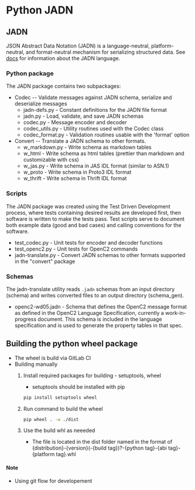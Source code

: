 # Python JADN

## JADN
JSON Abstract Data Notation (JADN) is a language-neutral, platform-neutral,
and format-neutral mechanism for serializing structured data.  See [docs](docs/jadn-overview.md) for
information about the JADN language.

### Python package
The JADN package contains two subpackages:
- Codec -- Validate messages against JADN schema, serialize and deserialize messages
  - jadn-defs.py - Constant definitions for the JADN file format
  - jadn.py - Load, validate, and save JADN schemas
  - codec.py - Message encoder and decoder
  - codec_utils.py - Utility routines used with the Codec class
  - codec_format.py - Validation routines usable with the 'format' option
- Convert -- Translate a JADN schema to other formats.
  - w_markdown.py - Write schema as markdown tables
  - w_html - Write schema as html tables (prettier than markdown and customizable with css)
  - w_jas.py - Write schema in JAS IDL format (similar to ASN.1)
  - w_proto - Write schema in Proto3 IDL format
  - w_thrift - Write schema in Thrift IDL format

### Scripts
The JADN package was created using the Test Driven Development process, where tests containing desired results
are developed first, then software is written to make the tests pass.  Test scripts serve to document both
example data (good and bad cases) and calling conventions for the software.
- test_codec.py - Unit tests for encoder and decoder functions
- test_openc2.py - Unit tests for OpenC2 commands
- jadn-translate.py - Convert JADN schemas to other formats supported in the "convert" package

### Schemas
The jadn-translate utility reads `.jadn` schemas from an input directory (schema) and writes
converted files to an output directory (schema_gen).
- openc2-wd05.jadn - Schema that defines the OpenC2 message format as defined in the OpenC2
Language Specification, currently a work-in-progress document.  This schema is included
in the language specification and is used to generate the property tables in that spec.

## Building the python wheel package
- The wheel is build via GitLab CI
-  Building manually
	1. Install required packages for building - setuptools, wheel
		- setuptools should be installed with pip

		```bash
		pip install setuptools wheel
		```

	2. Run command to build the wheel
		
		```bash
		pip wheel . -w ./dist
		```
		
	3. Use the build whl as neeeded
		- The file is located in the dist folder named in the format of  
			{distribution}-{version}(-{build tag})?-{python tag}-{abi tag}-{platform tag}.whl

#### Note
- Using git flow for developement